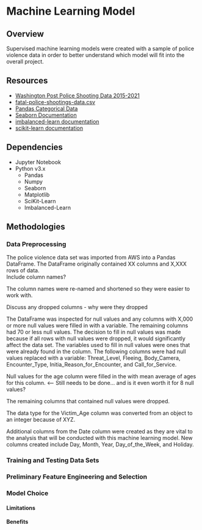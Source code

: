 # Machine Learning Model

## Overview
Supervised machine learning models were created with a sample of police violence data in order to better understand which model will fit into the overall project.


## Resources
- [Washington Post Police Shooting Data 2015-2021](https://github.com/washingtonpost/data-police-shootings)
- [fatal-police-shootings-data.csv](https://github.com/TamaraGR/Police_Violence_Analysis/tree/amanda/Resources)
- [Pandas Categorical Data](https://pandas.pydata.org/pandas-docs/stable/user_guide/categorical.html)
- [Seaborn Documentation](https://seaborn.pydata.org/introduction.html)
- [imbalanced-learn documentation](https://imbalanced-learn.org/stable/index.html)
- [scikit-learn documentation](https://scikit-learn.org/stable/supervised_learning.html)



## Dependencies
- Jupyter Notebook
- Python v3.x
    - Pandas
    - Numpy
    - Seaborn
    - Matplotlib
    - SciKit-Learn
    - Imbalanced-Learn


## Methodologies
### Data Preprocessing
The police violence data set was imported from AWS into a Pandas DataFrame.  The DataFrame originally contained XX columns and X,XXX rows of data.  
Include column names?

The column names were re-named and shortened so they were easier to work with.

Discuss any dropped columns - why were they dropped

The DataFrame was inspected for null values and any columns with X,000 or more null values were filled in with a variable.  The remaining columns had 70 or less null values.  The decision to fill in null values was made because if all rows with null values were dropped, it would significantly affect the data set.  The variables used to fill in null values were ones that were already found in the column.  The following columns were had null values replaced with a variable: Threat_Level, Fleeing, Body_Camera, Encounter_Type, Initia_Reason_for_Encounter, and Call_for_Service.

Null values for the age column were filled in the with mean average of ages for this column. <-- Still needs to be done... and is it even worth it for 8 null values?

The remaining columns that contained null values were dropped.

The data type for the Victim_Age column was converted from an object to an integer because of XYZ.

Additional columns from the Date column were created as they are vital to the analysis that will be conducted with this machine learning model.  New columns created include Day, Month, Year, Day_of_the_Week, and Holiday.


### Training and Testing Data Sets



### Preliminary Feature Engineering and Selection



### Model Choice
#### Limitations

#### Benefits
